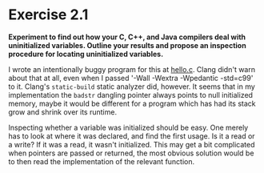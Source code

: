 # Exercise 2.1
__Experiment to find out how your C, C++, and Java compilers deal with
uninitialized variables. Outline your results and propose an inspection
procedure for locating uninitialized variables.__

I wrote an intentionally buggy program for this at [hello.c](hello.c).
Clang didn't warn about that at all, even when I passed
'-Wall -Wextra -Wpedantic -std=c99' to it. Clang's `static-build` static
analyzer did, however. It seems that in my implementation the `badstr` dangling
pointer always points to null initialized memory, maybe it would be different
for a program which has had its stack grow and shrink over its runtime.

Inspecting whether a variable was initialized should be easy. One merely has to
look at where it was declared, and find the first usage. Is it a read or a
write? If it was a read, it wasn't initialized. This may get a bit complicated
when pointers are passed or returned, the most obvious solution would be to then
read the implementation of the relevant function.
